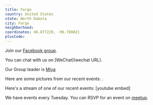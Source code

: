 ```yaml
---
title: Fargo
country: United States
state: North Dakota
city: Fargo
neighborhood: 
coordinates: 46.877229, -96.789821
plusCode:
---
```

Join our [Facebook group](https://www.facebook.com/groups/free.code.camp.fargo).

You can chat with us on [WeChat](wechat URL).

Our Group leader is [Miya](freecodecamp.org/miya)

Here are some pictures from our recent events:
![]().

Here's a stream of one of our recent events:
[youtube embed]

We have events every Tuesday. You can RSVP for an event on [meetup](meetupurl).
